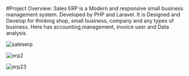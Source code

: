  #Project Overview: 
Sales ERP is a Modern and responsive small business management system. Developed by PHP and Laravel. It is Designed and Develop for thinking shop, small business, company and any types of business. Here has accounting,management, invoice user and Data analysis.

![saleserp](https://user-images.githubusercontent.com/25568503/65633659-6b83d580-dffe-11e9-90f4-a1083e094165.png)

![erp2](https://user-images.githubusercontent.com/25568503/65633750-9e2dce00-dffe-11e9-9653-6a65086e284e.png)

![erp23](https://user-images.githubusercontent.com/25568503/65633890-e816b400-dffe-11e9-8442-fb977552d5e6.png)



